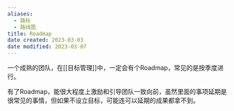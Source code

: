 ```yaml
---
aliases:
  - 路标
  - 路线图
title: Roadmap
date created: 2023-03-03
date modified: 2023-03-07
---
```


一个成熟的团队，在[[目标管理]]中，一定会有个Roadmap，常见的是按季度进行。

有了Roadmap，能很大程度上激励和引导团队一致向前，虽然里面的事项延期是很常见的事情，但如果不设立目标，可能连可以延期的成果都拿不到。
